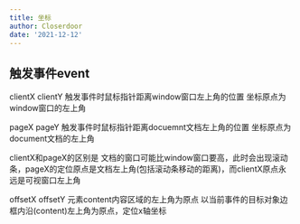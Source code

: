```yaml
---
title: 坐标
author: Closerdoor
date: '2021-12-12'
---
```


## 触发事件event
clientX clientY 
触发事件时鼠标指针距离window窗口左上角的位置
坐标原点为 window窗口的左上角 

pageX pageY
触发事件时鼠标指针距离docuemnt文档左上角的位置
坐标原点为 document文档的左上角 

clientX和pageX的区别是 文档的窗口可能比window窗口要高，此时会出现滚动条，pageX的定位原点是文档左上角(包括滚动条移动的距离)，而clientX原点永远是可视窗口左上角

offsetX offsetY
元素content内容区域的左上角为原点
以当前事件的目标对象边框内沿(content)左上角为原点，定位x轴坐标
## 